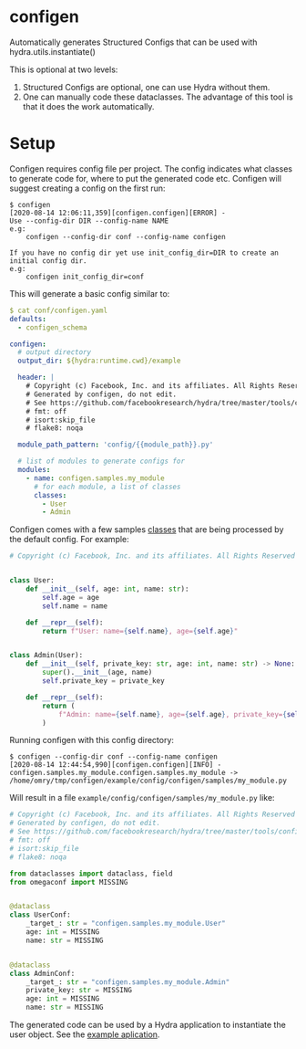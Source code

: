 # configen

Automatically generates Structured Configs that can be used with hydra.utils.instantiate()

This is optional at two levels:
1. Structured Configs are optional, one can use Hydra without them.
2. One can manually code these dataclasses. The advantage of this tool is that it does the work automatically.

# Setup
Configen requires config file per project. The config indicates what classes to generate code for, where to put
the generated code etc.
Configen will suggest creating a config on the first run:
```
$ configen
[2020-08-14 12:06:11,359][configen.configen][ERROR] -
Use --config-dir DIR --config-name NAME
e.g:
	configen --config-dir conf --config-name configen

If you have no config dir yet use init_config_dir=DIR to create an initial config dir.
e.g:
	configen init_config_dir=conf
```

This will generate a basic config similar to:
```yaml
$ cat conf/configen.yaml
defaults:
  - configen_schema

configen:
  # output directory
  output_dir: ${hydra:runtime.cwd}/example

  header: |
    # Copyright (c) Facebook, Inc. and its affiliates. All Rights Reserved
    # Generated by configen, do not edit.
    # See https://github.com/facebookresearch/hydra/tree/master/tools/configen
    # fmt: off
    # isort:skip_file
    # flake8: noqa

  module_path_pattern: 'config/{{module_path}}.py'

  # list of modules to generate configs for
  modules:
    - name: configen.samples.my_module
      # for each module, a list of classes
      classes:
        - User
        - Admin
```

Configen comes with a few samples [classes](configen/samples) that are being processed by the default config.
For example:
```python title="configen/samples/my_module.py"
# Copyright (c) Facebook, Inc. and its affiliates. All Rights Reserved


class User:
    def __init__(self, age: int, name: str):
        self.age = age
        self.name = name

    def __repr__(self):
        return f"User: name={self.name}, age={self.age}"


class Admin(User):
    def __init__(self, private_key: str, age: int, name: str) -> None:
        super().__init__(age, name)
        self.private_key = private_key

    def __repr__(self):
        return (
            f"Admin: name={self.name}, age={self.age}, private_key={self.private_key}"
        )
```

Running configen with this config directory:
```
$ configen --config-dir conf --config-name configen
[2020-08-14 12:44:54,990][configen.configen][INFO] - configen.samples.my_module.configen.samples.my_module -> /home/omry/tmp/configen/example/config/configen/samples/my_module.py
```

Will result in a file `example/config/configen/samples/my_module.py` like:
```python
# Copyright (c) Facebook, Inc. and its affiliates. All Rights Reserved
# Generated by configen, do not edit.
# See https://github.com/facebookresearch/hydra/tree/master/tools/configen
# fmt: off
# isort:skip_file
# flake8: noqa

from dataclasses import dataclass, field
from omegaconf import MISSING


@dataclass
class UserConf:
    _target_: str = "configen.samples.my_module.User"
    age: int = MISSING
    name: str = MISSING


@dataclass
class AdminConf:
    _target_: str = "configen.samples.my_module.Admin"
    private_key: str = MISSING
    age: int = MISSING
    name: str = MISSING
```

The generated code can be used by a Hydra application to instantiate the user object.
See the [example aplication](example/my_app.py).
